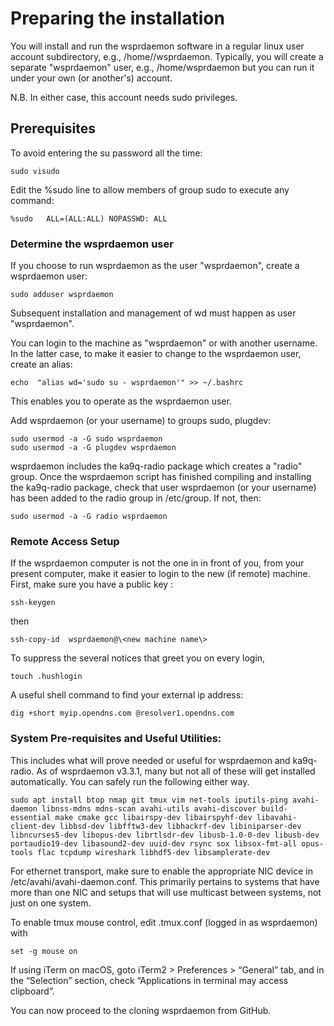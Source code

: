 # Preparing the installation

You will install and run the wsprdaemon software in a regular linux user account subdirectory, e.g., /home/<username>/wsprdaemon.  Typically, you will create a separate "wsprdaemon" user, e.g., /home/wsprdaemon but you can run it under your own (or another's) account. 

N.B.  In either case, this account needs sudo privileges. 

## Prerequisites

To avoid entering the su password all the time:
```
sudo visudo
``` 
Edit the %sudo line to allow members of group sudo to execute any command:
```
%sudo   ALL=(ALL:ALL) NOPASSWD: ALL
```

### Determine the wsprdaemon user

If you choose to run wsprdaemon as the user "wsprdaemon", create a wsprdaemon user:
```
sudo adduser wsprdaemon
```
Subsequent installation and management of wd must happen as user "wsprdaemon".

You can login to the machine as "wsprdaemon" or with another username.  In the latter case, to make it easier to change to the wsprdaemon user, create an alias: 
```
echo  "alias wd='sudo su - wsprdaemon'" >> ~/.bashrc
```
This enables you to operate as the wsprdaemon user.

Add wsprdaemon (or your username) to groups sudo, plugdev:
```
sudo usermod -a -G sudo wsprdaemon
sudo usermod -a -G plugdev wsprdaemon
```
wsprdaemon includes the ka9q-radio package which creates a "radio" group.  Once the wsprdaemon script has finished compiling and installing the ka9q-radio package, check that user wsprdaemon (or your username) has been added to the radio group in /etc/group.  If not, then:
```
sudo usermod -a -G radio wsprdaemon
```
### Remote Access Setup

If the wsprdaemon computer is not the one in in front of you, from your present computer, make it easier to login to the new (if remote) machine.
First, make sure you have a public key :
```
ssh-keygen
```
then
```
ssh-copy-id  wsprdaemon@\<new machine name\>
```

To suppress the several notices that greet you on every login, 
```
touch .hushlogin
```

A useful shell command to find your external ip address:
```
dig +short myip.opendns.com @resolver1.opendns.com
```

### System Pre-requisites and Useful Utilities:

This includes what will prove needed or useful for wsprdaemon and ka9q-radio.  As of wsprdaemon v3.3.1, many but not all of these will get installed automatically. You can safely run the following either way.

```
sudo apt install btop nmap git tmux vim net-tools iputils-ping avahi-daemon libnss-mdns mdns-scan avahi-utils avahi-discover build-essential make cmake gcc libairspy-dev libairspyhf-dev libavahi-client-dev libbsd-dev libfftw3-dev libhackrf-dev libiniparser-dev libncurses5-dev libopus-dev librtlsdr-dev libusb-1.0-0-dev libusb-dev portaudio19-dev libasound2-dev uuid-dev rsync sox libsox-fmt-all opus-tools flac tcpdump wireshark libhdf5-dev libsamplerate-dev
```

For ethernet transport, make sure to enable the appropriate NIC device in /etc/avahi/avahi-daemon.conf.  This primarily pertains to systems that have more than one NIC and setups that will use multicast between systems, not just on one system.  

To enable tmux mouse control, edit .tmux.conf (logged in as wsprdaemon) with
```
set -g mouse on
```

If using iTerm on macOS, goto iTerm2 > Preferences > “General” tab, and in the “Selection” section, check “Applications in terminal may access clipboard”.

You can now proceed to the cloning wsprdaemon from GitHub.